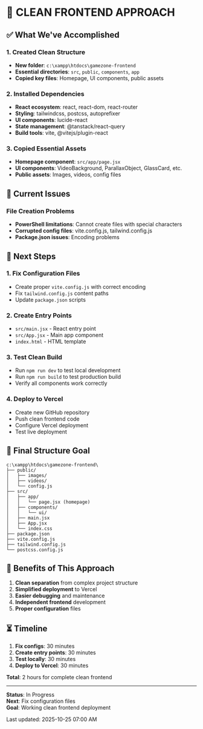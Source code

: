 # 🧹 CLEAN FRONTEND APPROACH

## ✅ What We've Accomplished

### 1. Created Clean Structure
- **New folder**: `c:\xampp\htdocs\gamezone-frontend`
- **Essential directories**: `src`, `public`, `components`, `app`
- **Copied key files**: Homepage, UI components, public assets

### 2. Installed Dependencies
- **React ecosystem**: react, react-dom, react-router
- **Styling**: tailwindcss, postcss, autoprefixer
- **UI components**: lucide-react
- **State management**: @tanstack/react-query
- **Build tools**: vite, @vitejs/plugin-react

### 3. Copied Essential Assets
- **Homepage component**: `src/app/page.jsx`
- **UI components**: VideoBackground, ParallaxObject, GlassCard, etc.
- **Public assets**: Images, videos, config files

## 🚧 Current Issues

### File Creation Problems
- **PowerShell limitations**: Cannot create files with special characters
- **Corrupted config files**: vite.config.js, tailwind.config.js
- **Package.json issues**: Encoding problems

## 🎯 Next Steps

### 1. Fix Configuration Files
- Create proper `vite.config.js` with correct encoding
- Fix `tailwind.config.js` content paths
- Update `package.json` scripts

### 2. Create Entry Points
- `src/main.jsx` - React entry point
- `src/App.jsx` - Main app component
- `index.html` - HTML template

### 3. Test Clean Build
- Run `npm run dev` to test local development
- Run `npm run build` to test production build
- Verify all components work correctly

### 4. Deploy to Vercel
- Create new GitHub repository
- Push clean frontend code
- Configure Vercel deployment
- Test live deployment

## 📁 Final Structure Goal

```
c:\xampp\htdocs\gamezone-frontend\
├── public/
│   ├── images/
│   ├── videos/
│   └── config.js
├── src/
│   ├── app/
│   │   └── page.jsx (homepage)
│   ├── components/
│   │   └── ui/
│   ├── main.jsx
│   ├── App.jsx
│   └── index.css
├── package.json
├── vite.config.js
├── tailwind.config.js
└── postcss.config.js
```

## 🚀 Benefits of This Approach

1. **Clean separation** from complex project structure
2. **Simplified deployment** to Vercel
3. **Easier debugging** and maintenance
4. **Independent frontend** development
5. **Proper configuration** files

## ⏳ Timeline

1. **Fix configs**: 30 minutes
2. **Create entry points**: 30 minutes
3. **Test locally**: 30 minutes
4. **Deploy to Vercel**: 30 minutes

**Total**: 2 hours for complete clean frontend

---

**Status**: In Progress  
**Next**: Fix configuration files  
**Goal**: Working clean frontend deployment

Last updated: 2025-10-25 07:00 AM